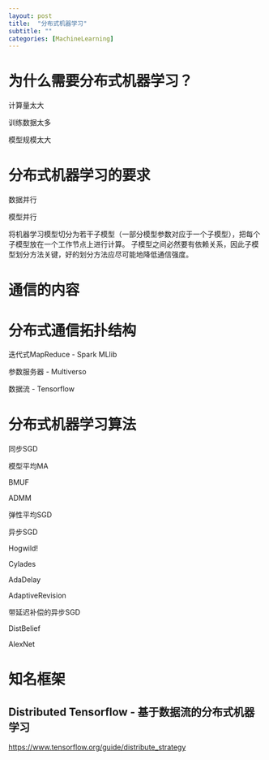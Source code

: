 ```yaml
---
layout: post
title:  "分布式机器学习"
subtitle: ""
categories: [MachineLearning]
---
```


# 为什么需要分布式机器学习？

计算量太大

训练数据太多

模型规模太大

# 分布式机器学习的要求

数据并行

模型并行

将机器学习模型切分为若干子模型（一部分模型参数对应于一个子模型），把每个子模型放在一个工作节点上进行计算。
子模型之间必然要有依赖关系，因此子模型划分方法关键，好的划分方法应尽可能地降低通信强度。


# 通信的内容


# 分布式通信拓扑结构

迭代式MapReduce  - Spark MLlib 

参数服务器 - Multiverso

数据流 - Tensorflow



# 分布式机器学习算法

同步SGD

模型平均MA

BMUF

ADMM

弹性平均SGD

异步SGD

Hogwild!

Cylades

AdaDelay

AdaptiveRevision

带延迟补偿的异步SGD

DistBelief

AlexNet


# 知名框架

## Distributed Tensorflow - 基于数据流的分布式机器学习

https://www.tensorflow.org/guide/distribute_strategy